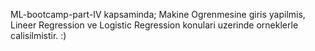 ML-bootcamp-part-IV kapsaminda; Makine Ogrenmesine giris yapilmis,
Lineer Regression ve Logistic Regression konulari uzerinde orneklerle calisilmistir. :)
